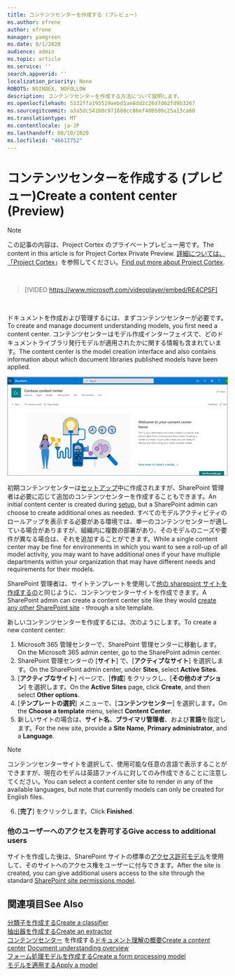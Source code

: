 ```yaml
---
title: コンテンツセンターを作成する (プレビュー)
ms.author: efrene
author: efrene
manager: pamgreen
ms.date: 8/1/2020
audience: admin
ms.topic: article
ms.service: ''
search.appverid: ''
localization_priority: None
ROBOTS: NOINDEX, NOFOLLOW
description: コンテンツセンターを作成する方法について説明します。
ms.openlocfilehash: 5332ffa195519aebd5ae8dd2c26d7d62fd9b3267
ms.sourcegitcommit: a3a5dc541b0c971608cc86ef480509c25a13ca60
ms.translationtype: MT
ms.contentlocale: ja-JP
ms.lasthandoff: 08/10/2020
ms.locfileid: "46612752"
---
```

# <a name="create-a-content-center-preview"></a><span data-ttu-id="f0673-103">コンテンツセンターを作成する (プレビュー)</span><span class="sxs-lookup"><span data-stu-id="f0673-103">Create a content center (Preview)</span></span>

> [!Note] 
> <span data-ttu-id="f0673-104">この記事の内容は、Project Cortex のプライベートプレビュー用です。</span><span class="sxs-lookup"><span data-stu-id="f0673-104">The content in this article is for Project Cortex Private Preview.</span></span> <span data-ttu-id="f0673-105">[詳細については、「Project Cortex](https://aka.ms/projectcortex)」を参照してください。</span><span class="sxs-lookup"><span data-stu-id="f0673-105">[Find out more about Project Cortex](https://aka.ms/projectcortex).</span></span></br>

</br>

> [!VIDEO https://www.microsoft.com/videoplayer/embed/RE4CPSF]

</br>

<span data-ttu-id="f0673-106">ドキュメントを作成および管理するには、まずコンテンツセンターが必要です。</span><span class="sxs-lookup"><span data-stu-id="f0673-106">To create and manage document understanding models, you first need a content center.</span></span> <span data-ttu-id="f0673-107">コンテンツセンターはモデル作成インターフェイスで、どのドキュメントライブラリ発行モデルが適用されたかに関する情報も含まれています。</span><span class="sxs-lookup"><span data-stu-id="f0673-107">The content center is the model creation interface and also contains information about which document libraries published models have been applied.</span></span></br>

   ![ドキュメントライブラリを選択する](../media/content-understanding/content-center-page.png)</br>

<span data-ttu-id="f0673-109">初期コンテンツセンターは[セットアップ](set-up-content-understanding.md)中に作成されますが、SharePoint 管理者は必要に応じて追加のコンテンツセンターを作成することもできます。</span><span class="sxs-lookup"><span data-stu-id="f0673-109">An initial content center is created during [setup](set-up-content-understanding.md), but a SharePoint admin can choose to create additional ones as needed.</span></span> <span data-ttu-id="f0673-110">すべてのモデルアクティビティのロールアップを表示する必要がある環境では、単一のコンテンツセンターが適している場合がありますが、組織内に複数の部署があり、そのモデルのニーズや要件が異なる場合は、それを追加することができます。</span><span class="sxs-lookup"><span data-stu-id="f0673-110">While a single content center may be fine for environments in which you want to see a roll-up of all model activity, you may want to have additional ones if your have multiple departments within your organization that may have different needs and requirements for their models.</span></span>

<span data-ttu-id="f0673-111">SharePoint 管理者は、サイトテンプレートを使用して[他の sharepoint サイトを作成するの](https://docs.microsoft.com/sharepoint/create-site-collection)と同じように、コンテンツセンターサイトを作成できます。</span><span class="sxs-lookup"><span data-stu-id="f0673-111">A SharePoint admin can create a content center site like they would [create any other SharePoint site](https://docs.microsoft.com/sharepoint/create-site-collection) - through a site template.</span></span>

<span data-ttu-id="f0673-112">新しいコンテンツセンターを作成するには、次のようにします。</span><span class="sxs-lookup"><span data-stu-id="f0673-112">To create a new content center:</span></span>

1. <span data-ttu-id="f0673-113">Microsoft 365 管理センターで、SharePoint 管理センターに移動します。</span><span class="sxs-lookup"><span data-stu-id="f0673-113">On the Microsoft 365 admin center, go to the SharePoint admin center.</span></span>
2. <span data-ttu-id="f0673-114">SharePoint 管理センターの [**サイト**] で、[**アクティブなサイト**] を選択します。</span><span class="sxs-lookup"><span data-stu-id="f0673-114">On the SharePoint admin center, under **Sites**, select **Active Sites**.</span></span>
3. <span data-ttu-id="f0673-115">[**アクティブなサイト**] ページで、[**作成**] をクリックし、[**その他のオプション**] を選択します。</span><span class="sxs-lookup"><span data-stu-id="f0673-115">On the **Active Sites** page, click **Create**, and then select **Other options**.</span></span>
4. <span data-ttu-id="f0673-116">[**テンプレートの選択**] メニューで、[**コンテンツセンター**] を選択します。</span><span class="sxs-lookup"><span data-stu-id="f0673-116">On the **Choose a template** menu, select **Content Center**.</span></span>
5. <span data-ttu-id="f0673-117">新しいサイトの場合は、**サイト名**、**プライマリ管理者**、および**言語**を指定します。</span><span class="sxs-lookup"><span data-stu-id="f0673-117">For the new site, provide a **Site Name**, **Primary administrator**, and a **Language**.</span></span></br>

> [!Note] 
> <span data-ttu-id="f0673-118">コンテンツセンターサイトを選択して、使用可能な任意の言語で表示することができますが、現在のモデルは英語ファイルに対してのみ作成できることに注意してください。</span><span class="sxs-lookup"><span data-stu-id="f0673-118">You can select a content center site to render in any of the available languages, but note that currently models can only be created for English files.</span></span></br>

6. <span data-ttu-id="f0673-119">[**完了**] をクリックします。</span><span class="sxs-lookup"><span data-stu-id="f0673-119">Click **Finished**.</span></span>

### <a name="give-access-to-additional-users"></a><span data-ttu-id="f0673-120">他のユーザーへのアクセスを許可する</span><span class="sxs-lookup"><span data-stu-id="f0673-120">Give access to additional users</span></span>
 
<span data-ttu-id="f0673-121">サイトを作成した後は、SharePoint サイトの標準の[アクセス許可モデル](https://docs.microsoft.com/sharepoint/modern-experience-sharing-permissions)を使用して、そのサイトへのアクセス権をユーザーに付与できます。</span><span class="sxs-lookup"><span data-stu-id="f0673-121">After the site is created, you can give additional users access to the site through the standard [SharePoint site permissions model](https://docs.microsoft.com/sharepoint/modern-experience-sharing-permissions).</span></span>





## <a name="see-also"></a><span data-ttu-id="f0673-122">関連項目</span><span class="sxs-lookup"><span data-stu-id="f0673-122">See Also</span></span>
[<span data-ttu-id="f0673-123">分類子を作成する</span><span class="sxs-lookup"><span data-stu-id="f0673-123">Create a classifier</span></span>](create-a-classifier.md)</br>
[<span data-ttu-id="f0673-124">抽出器を作成する</span><span class="sxs-lookup"><span data-stu-id="f0673-124">Create an extractor</span></span>](create-an-extractor.md)</br>
<span data-ttu-id="f0673-125">[コンテンツセンター](create-a-content-center.md) 
 を作成する[ドキュメント理解の概要](document-understanding-overview.md)</span><span class="sxs-lookup"><span data-stu-id="f0673-125">[Create a content center](create-a-content-center.md)
[Document understanding overview](document-understanding-overview.md)</span></span></br>
[<span data-ttu-id="f0673-126">フォーム処理モデルを作成する</span><span class="sxs-lookup"><span data-stu-id="f0673-126">Create a form processing model</span></span>](create-a-form-processing-model.md)</br>
[<span data-ttu-id="f0673-127">モデルを適用する</span><span class="sxs-lookup"><span data-stu-id="f0673-127">Apply a model</span></span>](apply-a-model.md)    





